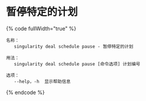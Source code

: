 # 暂停特定的计划

{% code fullWidth="true" %}
```
名称：
   singularity deal schedule pause - 暂停特定的计划

用法：
   singularity deal schedule pause [命令选项] 计划编号

选项：
   --help，-h  显示帮助信息
```
{% endcode %}